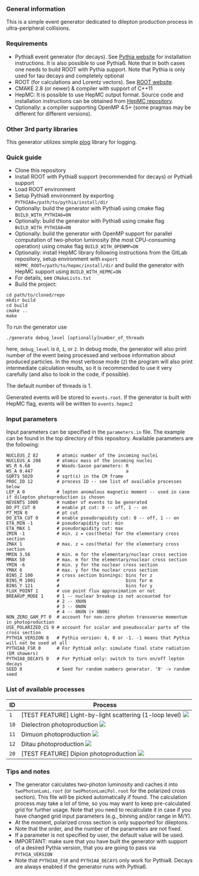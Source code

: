 ### General information

This is a simple event generator dedicated to dilepton production process in ultra-peripheral collisions.

### Requirements

* Pythia8 event generator (for decays). See [Pythia website](https://pythia.org/) for installation instructions. It is
also possible to use Pythia6. Note that in both cases one needs to build ROOT with Pythia support. Note that Pythia is
only used for tau decays and completely optional
* ROOT (for calculations and Lorentz vectors). See [ROOT website](https://root.cern.ch/).
* CMAKE 2.8 (or newer) & compiler with support of C++11
* HepMC: It is possible to use HepMC output format. Source code and installation instructions 
can be obtained from [HepMC repository](https://gitlab.cern.ch/hepmc/HepMC3).
* Optionally: a compiler supporting OpenMP 4.5+ (some pragmas may be different for different versions).

### Other 3rd party libraries

This generator utilizes simple [plog](https://github.com/SergiusTheBest/plog) library for logging.

### Quick guide

* Clone this repository
* Install ROOT with Pythia8 support (recommended for decays) or Pythia6 support
* Load ROOT environment
* Setup Pythia8 environment by exporting `PYTHIA8=/path/to/pythia/install/dir`
* Optionally: build the generator with Pythia6 using cmake flag `BUILD_WITH_PYTHIA6=ON`
* Optionally: build the generator with Pythia8 using cmake flag `BUILD_WITH_PYTHIA8=ON`
* Optionally: build the generator with OpenMP support for parallel computation of two-photon luminosity
  (the most CPU-consuming operation) using cmake flag `BUILD_WITH_OPENMP=ON`
* Optionally: install HepMC library following instructions from the GitLab repository,
setup environment with `export HEPMC_ROOT=/path/to/hepmc/install/dir` and build the generator 
with HepMC support using `BUILD_WITH_HEPMC=ON`
* For details, see `CMakeLists.txt`
* Build the project:
```shell
cd path/to/cloned/repo
mkdir build
cd build
cmake ..
make
```

To run the generator use

```shell
./generate debug_level [optionally]number_of_threads
```

here, `debug_level` is `0`, `1`, or `2`. In debug mode, the generator will also print number of the event being
processed and verbose information about produced particles. In the most verbose mode (`2`) the program will also print
intermediate calculation results, so it is recommended to use it very carefully (and also to look in the code, if
possible).

The default number of threads is 1.

Generated events will be stored to `events.root`. If the generator is built with HepMC flag,
events will be written to `events.hepmc2`

### Input parameters

Input parameters can be specified in the `parameters.in` file. The example can be found in the top directory of this
repository. Available parameters are the following:

```
NUCLEUS_Z 82       # atomic number of the incoming nuclei
NUCLEUS_A 208      # atomic mass of the incoming nuclei
WS_R 6.68          # Woods-Saxon parameters: R
WS_A 0.447         #                         a
SQRTS 5020         # sqrt(s) in the CM frame
PROC_ID 12         # process ID -- see list of available processes below
LEP_A 0            # lepton anomalous magnetic moment -- used in case if dilepton photoproduction is chosen
NEVENTS 1000       # number of events to be generated
DO_PT_CUT 0        # enable pt cut: 0 -- off, 1 -- on
PT_MIN 0           # pt cut
DO_ETA_CUT 0       # enable pseudorapidity cut: 0 -- off, 1 -- on
ETA_MIN -1         # pseudorapidity cut: min
ETA_MAX 1          # pseudorapidity cut: max
ZMIN -1            # min. z = cos(theta) for the elementary cross section
ZMAX 1             # max. z = cos(theta) for the elementary cross section
MMIN 3.56          # min. m for the elementary/nuclear cross section
MMAX 50            # max. m for the elementary/nuclear cross section
YMIN -6            # min. y for the nuclear cross section
YMAX 6             # max. y for the nuclear cross section
BINS_Z 100         # cross section binnings: bins for z
BINS_M 1001        #                         bins for m
BINS_Y 121         #                         bins for y
FLUX_POINT 1       # use point flux approximation or not
BREAKUP_MODE 1     # 1 -- nuclear breakup is not accounted for
                   # 2 -- XNXN
                   # 3 -- 0N0N
                   # 4 -- 0NXN (+ XN0N)
NON_ZERO_GAM_PT 0  # account for non-zero photon transverse momentum in photoproduction
USE_POLARIZED_CS 0 # account for scalar and pseudoscalar parts of the cross section
PYTHIA_VERSION 8   # Pythia version: 6, 8 or -1. -1 means that Pythia will not be used at all
PYTHIA8_FSR 0      # For Pythia8 only: simulate final state radiation (EM showers)
PYTHIA8_DECAYS 0   # For Pythia8 only: switch to turn on/off lepton decays
SEED 0             # Seed for random numbers generator. '0' -> random seed
```

### List of available processes

| ID | Process |
|----|---------|
|`1`| [TEST FEATURE] Light-by-light scattering (1-loop level) ![](https://latex.codecogs.com/svg.image?\gamma\gamma&space;\to&space;\gamma\gamma) |
|`10`| Dielectron photoproduction ![](https://latex.codecogs.com/svg.image?\gamma\gamma&space;\to&space;e^{&plus;}e^{-}) |
|`11`| Dimuon photoproduction ![](https://latex.codecogs.com/svg.image?\gamma\gamma&space;\to&space;\mu^{&plus;}\mu^{-}) |
|`12`| Ditau photoproduction ![](https://latex.codecogs.com/svg.image?\gamma\gamma&space;\to&space;\tau^{&plus;}\tau^{-}) |
|`20`| [TEST FEATURE] Dipion photoproduction ![](https://latex.codecogs.com/svg.image?\gamma\gamma&space;\to&space;\pi^{0}\pi^{0}) |

### Tips and notes

* The generator calculates two-photon luminosity and caches it into `twoPhotonLumi.root` (or `twoPhotonLumiPol.root`
for the polarized cross section). This file will be picked automatically if found. The calculation process 
may take a lot of time, so you may want to keep pre-calculated grid for further usage. Note that you need to 
recalculate it in case if you have changed grid input parameters (e.g., binning and/or range in M/Y).
* At the moment, polarized cross section is only supported for dileptons. 
* Note that the order, and the number of the parameters are not fixed.
* If a parameter is not specified by user, the default value will be used.
* IMPORTANT: make sure that you have built the generator with support of a desired Pythia version,
  that you are going to pass via `PYTHIA_VERSION`
* Note that `PYTHIA8_FSR` and `PYTHIA8_DECAYS` only work for Pythia8. Decays are always enabled if
  the generator runs with Pythia6.
